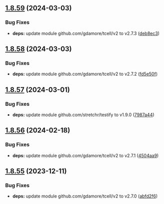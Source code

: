 ## [1.8.59](https://github.com/dds/aoc2019/compare/v1.8.58...v1.8.59) (2024-03-03)


### Bug Fixes

* **deps:** update module github.com/gdamore/tcell/v2 to v2.7.3 ([deb8ec3](https://github.com/dds/aoc2019/commit/deb8ec3e39c79bddec720a0e1642f25a0752029b))



## [1.8.58](https://github.com/dds/aoc2019/compare/v1.8.57...v1.8.58) (2024-03-03)


### Bug Fixes

* **deps:** update module github.com/gdamore/tcell/v2 to v2.7.2 ([fd5e50f](https://github.com/dds/aoc2019/commit/fd5e50ff410f08a7bf4a88471b0e6109fa322fd1))



## [1.8.57](https://github.com/dds/aoc2019/compare/v1.8.56...v1.8.57) (2024-03-01)


### Bug Fixes

* **deps:** update module github.com/stretchr/testify to v1.9.0 ([7987a44](https://github.com/dds/aoc2019/commit/7987a44cddce3f8ecdbbb16dee01edf91ec59e8f))



## [1.8.56](https://github.com/dds/aoc2019/compare/v1.8.55...v1.8.56) (2024-02-18)


### Bug Fixes

* **deps:** update module github.com/gdamore/tcell/v2 to v2.7.1 ([4504aa9](https://github.com/dds/aoc2019/commit/4504aa933cfdbb21bfbf5c5b8d411888ca57ee8b))



## [1.8.55](https://github.com/dds/aoc2019/compare/v1.8.54...v1.8.55) (2023-12-11)


### Bug Fixes

* **deps:** update module github.com/gdamore/tcell/v2 to v2.7.0 ([abfd2f6](https://github.com/dds/aoc2019/commit/abfd2f6280c596a5bc553df469e2cf8ad010c992))




